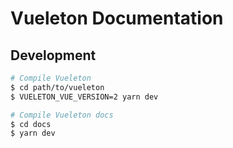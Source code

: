 # Vueleton Documentation

## Development

```bash
# Compile Vueleton
$ cd path/to/vueleton
$ VUELETON_VUE_VERSION=2 yarn dev

# Compile Vueleton docs
$ cd docs
$ yarn dev
```

